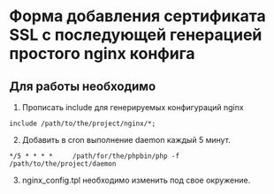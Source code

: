 # Форма добавления сертификата SSL с последующей генерацией простого nginx конфига

## Для работы необходимо
1) Прописать include для генерируемых конфигураций nginx
```
include /path/to/the/project/nginx/*;
```
2) Добавить в cron выполнение daemon каждый 5 минут.
```
*/5 * * * *	    /path/for/the/phpbin/php -f /path/to/the/project/daemon
```
3) nginx_config.tpl необходимо изменить под свое окружение.

